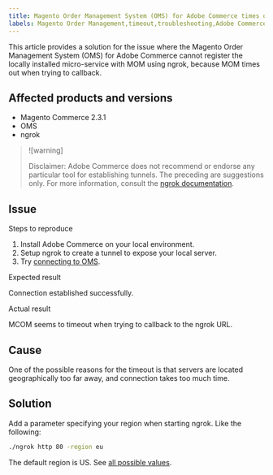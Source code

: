 ```yaml
---
title: Magento Order Management System (OMS) for Adobe Commerce times out
labels: Magento Order Management,timeout,troubleshooting,Adobe Commerce
---
```


This article provides a solution for the issue where the Magento Order Management System (OMS) for Adobe Commerce cannot register the locally installed micro-service with MOM using ngrok, because MOM times out when trying to callback.

## Affected products and versions

* Magento Commerce 2.3.1
* OMS
* ngrok

>![warning]
>
>Disclaimer: Adobe Commerce does not recommend or endorse any particular tool for establishing tunnels. The preceding are suggestions only. For more information, consult the [ngrok documentation](https://ngrok.com/docs).

## Issue

 <span class="wysiwyg-underline">Steps to reproduce</span>

1. Install Adobe Commerce on your local environment.
1. Setup ngrok to create a tunnel to expose your local server.
1. Try [connecting to OMS](https://omsdocs.magento.com/en/integration/connector/setup-tutorial/).

 <span class="wysiwyg-underline">Expected result</span>

Connection established successfully.

 <span class="wysiwyg-underline">Actual result</span>

MCOM seems to timeout when trying to callback to the ngrok URL.

## Cause

One of the possible reasons for the timeout is that servers are located geographically too far away, and connection takes too much time.

## Solution

Add a parameter specifying your region when starting ngrok. Like the following:

```bash
./ngrok http 80 -region eu
```

The default region is US. See [all possible values](https://ngrok.com/docs#config_region).
